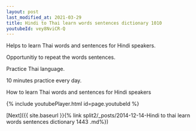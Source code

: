 ```yaml
---
layout: post
last_modified_at: 2021-03-29
title: Hindi to Thai learn words sentences dictionary 1010 
youtubeId: vey8NviCR-Q
---
```

 
 
Helps to learn Thai words and sentences for Hindi speakers.

Opportunitiy to repeat the words sentences. 

Practice Thai language. 
 
10 minutes practice every day. 
 
How to learn Thai words and sentences for Hindi speakers 
 
{% include youtubePlayer.html id=page.youtubeId %}
 
 
[Next]({{ site.baseurl }}{% link  split2/_posts/2014-12-14-Hindi to thai learn words sentences dictionary 1443 .md%})
 

